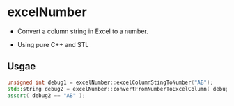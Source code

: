 # excelNumber

- Convert a column string in Excel to a number.

- Using pure C++ and STL

## Usgae 

```cpp
unsigned int debug1 = excelNumber::excelColumnStingToNumber("AB");
std::string debug2 = excelNumber::convertFromNumberToExcelColumn( debug1 );
assert( debug2 == "AB" );
```
